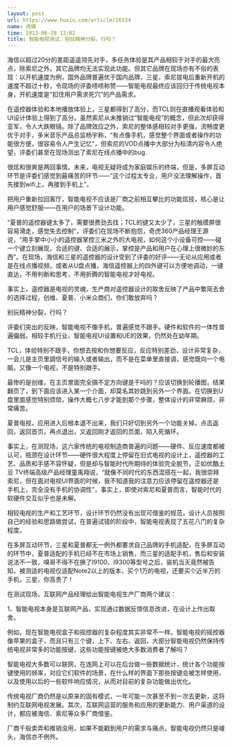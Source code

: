 ```yaml
---
layout: post
url: https://www.huxiu.com/article/16534
name: 虎嗅
time: 2013-06-28 12:02
title: 智能电视测试：别玩精神分裂，行吗？
---
```

海信以超过20分的差距遥遥领先对手，多任务体验是其产品相较于对手的最大亮点，除索尼之外，其它品牌均无法实现此功能。但其它品牌在现场亦有不俗的表现：以开机速度为例，国外品牌普遍优于国内品牌，三星、索尼拔电后重新开机的速度不超过十秒，令现场的评委啧啧称赞——智能电视最终应该回归于传统电视本身，开机速度是“扣住用户需求死穴”的产品需求。

在遥控器体验和本地播放体验上，三星都得到了高分，而TCL则在直播观看体验和UI设计体验上得到了高分。虽然索尼从未推销过“智能电视”的概念，但此次却获得亚军，令人大跌眼镜。除了品牌效应之外，索尼的整体感相较对手更强，流畅度更优于对手，多米音乐产品总监杨宇称，“有点像手机，感觉整个界面或者操作的功能很方便，很容易令人产生记忆”，但索尼的VOD点播中大部分为标清内容令人绝望，评委们甚至在现场测出了索尼在线点播中的bug.

很炫和很爽是两回事情。未来，电视无疑将成为家庭娱乐的终端，但是，多屏互动环节是评委们感觉到最痛苦的环节——“这个过程太专业，用户没法理解操作，首先接到wifi上，再接到手机上”。

把用户重新拉回客厅，智能电视不应该是厂商之前相互攀比的功能炫技，核心是让用户感觉舒服——在用户的场景下设计功能。

“夏普的遥控器键太多了，需要很费劲去找；TCL的键又太少了，三星的触摸屏很容易滑走，感觉失去控制”，评委们在现场不断抱怨，奇虎360产品经理王源说，“用手掌中小小的遥控器掌控三米之外的大电视，如何这个小设备可控——碰一个键立刻展现，合适的键、合适的展示，掌控是产品和用户在心理上很微妙的东西”。在现场，海信和三星的遥控器的设计受到了评委的好评——无论从应用或者是在线点播视频，或者从U盘点播，海信遥控器上的四外键可以方便地调动，一键直达，不用判断和思考，不用折腾的智能电视才好电视。

事实上，遥控器是电视的灵魂，生产商对遥控器设计的取舍反映了产品中繁简去舍的选择过程，创维、夏普、小米众商们，你们敢放弃吗？

别玩精神分裂，行吗？

评委们突出的反映，智能电视不像手机，普遍感觉不跟手。硬件和软件的一体性普遍偏弱。相较手机行业，智能电视UI设置和UE的效果，仍然处在幼年期。

TCL，体验特别不跟手，你想去按和你想要反应，反应特别差劲，设计非常复杂，一会儿是主页里調信号的输入或者输出，而不是在菜单里直接调，感觉既向一个电脑，又像一个电视，不是特别跟手。

最惨的是创维，在主页里面完全搞不定方向键是干吗的？应该切换到轮播图，结果翻页了，到下面应该进入某一个介面，却莫名其妙跳到另外一个界面。在切换到U盘里面感觉特别烦琐，操作大概七八步才能到那个步骤，整体设计的非常麻烦，非常痛苦。

夏普电视，应用进入后根本退不出来，我们只好切到另外一个功能关掉。点击返回，返回首页，再点退出，又返回刚才返回的页面，陷入死循环。

事实上，在测现场，这六家传统的电视制造商普遍的问题——硬件、反应速度都被认可，瓶颈在设计环节——硬件很大程度上停留在旧式电视的设计上，遥控器的工艺、品质和手感不容怀疑，但是却与智能时代所期待的体验完全脱节，正如优酷土豆 TV终端高级产品经理童禹翔说，“就像不同时代的东西混搭在一起，我很崇拜索尼，但在面对电视UI界面的时候，我不知道我的注意力应该停留在遥控器还是手机上，完全没有手机的协调性”，事实上，即使对索尼和夏普而言，智能时代的软硬件交互似乎也是未解。

相较电视的生产和工艺环节，设计环节仍然没有出现可借鉴的规范，设计人员按照自己的经验和思路做尝试，在普遍试错的阶段中，智能电视表现了五花八门的复杂程度。

在多屏互动环节，三星和夏普都无一例外都要求自己品牌的手机适配，在多屏互动的环节中，夏普适配的手机已经不在市场上销售，而三星的适配手机，售后和安装说法不一致，嗅哥不得不在换了I9100、I9300等型号之后，装机当天竟然被告知，被测适的电视仅适配Note2以上的版本，买个1万的电视，还要买个近半万的手机，三星，你高贵了！

在测试现场，互联网产品经理给出智能电视生产厂商两个建议：

1、智能电视本身是互联网产品，实现通过数据反馈信息改进，在设计上作出取舍。

例如，现在智能电视盒子和摇控器的复杂程度其实非常不一样。智能电视的摇控器像苹果的盒子，而且只有三个键，上下、左右、返回，大部分智能电视仍然保持传统电视非常多的功能按键，这些功能按键被绝大多数消费者了解吗？

智能电视大多数可以联网，在连网上可以在后台做一些数据统计，统计各个功能按键使用的频率，对应它们软件的场景，在什么样的界面下那些按键会被怎样使用，以及使用以后的一些软件响应情况，从而对目前的复杂功能做出优化。

传统电视厂商仍然是以原来的固有模式，一年可能一次甚至不到一次去更新，这将制约互联网电视发展。其次，互联网运营的服务和应用的更新能力、用户渠道的设计，都应被海信、索尼等众多厂商借鉴。

厂商千般卖弄和推销没用，如果不能戳到用户的需求与痛点，智能电视仍然只是噱头，海信亦不例外。

